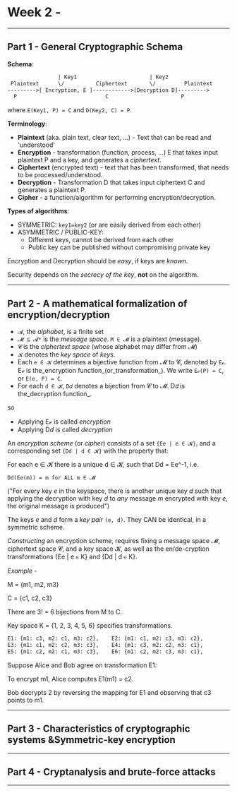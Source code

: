 # Week 2 -

---

## Part 1 - General Cryptographic Schema

**Schema**:

```txt
                | Key1                       | Key2
 Plaintext      \/          Ciphertext       \/         Plaintext
--------->[ Encryption, E ]------------>[Decryption D]--------->
  P                            C                       P
```

where `E(Key1, P) = C` and `D(Key2, C) = P`.

**Terminology**:

* **Plaintext** (aka. plain text, clear text, ...) -  Text that can be read and 'understood'
* **Encryption** - transformation (function, process, ...) E that takes input plaintext P and a key, and generates a _ciphertext_.
* **Ciphertext** (encrypted text) - text that has been transformed, that needs to be processed/understood.
* **Decryption** - Transformation D that takes input ciphertext C and generates a plaintext P.
* **Cipher** - a function/algorithm for performing encryption/decryption.

**Types of algorithms**:

* SYMMETRIC: `key1=key2` (or are easily derived from each other)
* ASYMMETRIC / PUBLIC-KEY:
  * Different keys, cannot be derived from each other
  * Public key can be published without compromising private key

Encryption and Decryption should be _easy_, if keys are _known_.

Security depends on the _secrecy of the key_, **not** on the algorithm.

---

## Part 2 - A mathematical formalization of encryption/decryption

* `𝓐`, the _alphabet_, is a finite set
* `𝓜 ⊆ 𝓐*` is the _message space_. `M ∈ 𝓜` is a plaintext (message).
* `𝓒` is the _ciphertext space_ (whose alphabet may differ from 𝓜)
* `𝓚` denotes the _key space_ of _keys_.
* Each `e ∈ 𝓚` determines a bijective function from 𝓜 to 𝓒, denoted by `Eℯ`. Eℯ is the_encryption function_(or_transformation_).
 We write `Eℯ(P) = C`, or `E(e, P) = C`.
* For each `d ∈ 𝓚`, `D𝘥` denotes a bijection from 𝓒 to 𝓜. D𝘥 is the_decryption function_.

so

* Applying Eℯ is called _encryption_
* Applying D𝘥 is called _decryption_

An _encryption scheme_ (or _cipher_) consists of a set `{Ee | e ∈ 𝓚}`, and a corresponding set `{Dd | d ∈ 𝓚}` with the property that:

For each e ∈ 𝓚 there is a unique d ∈ 𝓚, such that Dd = Ee^-1, i.e.

`Dd(Ee(m)) = m for ALL m ∈ 𝓜`

("For every key *e* in the keyspace, there is another unique key *d* such that applying the decryption with key *d* to _any_ message *m* encrypted with key *e*, the original message is produced")

The keys _e_ and _d_ form a _key pair_ `(e, d)`. They CAN be identical, in a symmetric scheme.

_Constructing_ an encryption scheme, requires fixing a message space 𝓜, ciphertext space 𝓒, and a key space 𝓚, as well as the en/de-cryption transformations {Ee | e ∈ K} and {Dd | d ∈ K}.

*Example* -

M = {m1, m2, m3}

C = {c1, c2, c3}

There are 3! = 6 bijections from M to C.

Key space K = {1, 2, 3, 4, 5, 6} specifies transformations.

```txt
E1: {m1: c3, m2: c1, m3: c2},    E2: {m1: c1, m2: c3, m3: c2},
E3: {m1: c1, m2: c2, m3: c3},    E4: {m1: c3, m2: c2, m3: c1},
E5: {m1: c2, m2: c1, m3: c3},    E6: {m1: c2, m2: c3, m3: c1},
```

Suppose Alice and Bob agree on transformation E1:

To encrypt m1, Alice computes E1(m1) = c2.

Bob decrypts 2 by reversing the mapping for E1 and observing that c3 points to m1.

---

## Part 3 - Characteristics of cryptographic systems &Symmetric-key encryption

---

## Part 4 - Cryptanalysis and brute-force attacks

---
